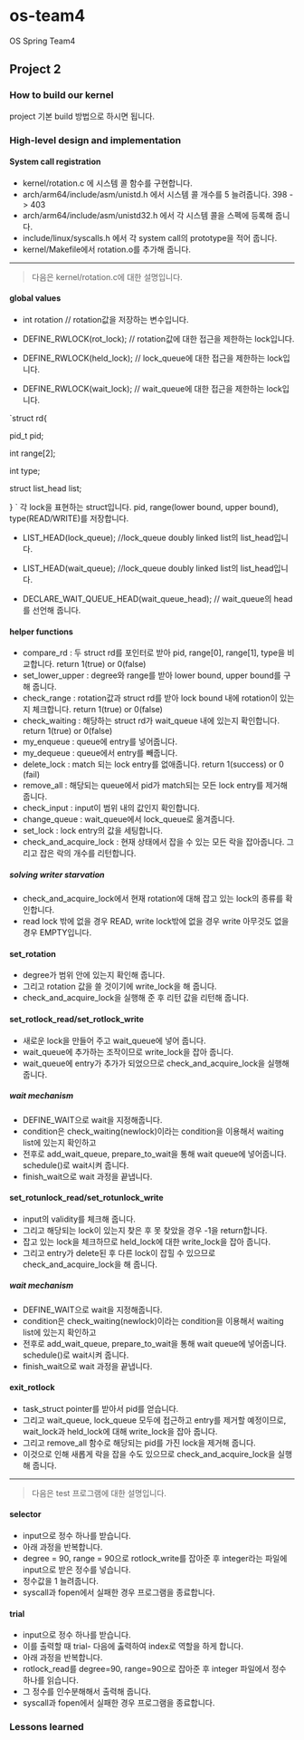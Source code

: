 # os-team4
OS Spring Team4
## Project 2

### How to build our kernel
project 기본 build 방법으로 하시면 됩니다.

### High-level design and implementation
#### System call registration
* kernel/rotation.c 에 시스템 콜 함수를 구현합니다.
* arch/arm64/include/asm/unistd.h 에서 시스템 콜 개수를 5 늘려줍니다. 398 -> 403
* arch/arm64/include/asm/unistd32.h 에서 각 시스템 콜을 스펙에 등록해 줍니다.
* include/linux/syscalls.h 에서 각 system call의 prototype을 적어 줍니다.
* kernel/Makefile에서 rotation.o를 추가해 줍니다.

---

> 다음은 kernel/rotation.c에 대한 설명입니다.

#### global values

* int rotation                   // rotation값을 저장하는 변수입니다.

* DEFINE_RWLOCK(rot_lock);       // rotation값에 대한 접근을 제한하는 lock입니다.
* DEFINE_RWLOCK(held_lock);      // lock_queue에 대한 접근을 제한하는 lock입니다.
* DEFINE_RWLOCK(wait_lock);      // wait_queue에 대한 접근을 제한하는 lock입니다.

`struct rd{

 pid_t pid;
 
 int range[2];
 
 int type;
 
 struct list_head list;
 
}
`
각 lock을 표현하는 struct입니다.
pid, range(lower bound, upper bound), type(READ/WRITE)를 저장합니다.

* LIST_HEAD(lock_queue); //lock_queue doubly linked list의 list_head입니다.
* LIST_HEAD(wait_queue); //lock_queue doubly linked list의 list_head입니다.

* DECLARE_WAIT_QUEUE_HEAD(wait_queue_head); // wait_queue의 head를 선언해 줍니다.

#### helper functions
* compare_rd : 두 struct rd를 포인터로 받아 pid, range[0], range[1], type을 비교합니다. return 1(true) or 0(false)
* set_lower_upper : degree와 range를 받아 lower bound, upper bound를 구해 줍니다.
* check_range : rotation값과 struct rd를 받아 lock bound 내에 rotation이 있는지 체크합니다. return 1(true) or 0(false) 
* check_waiting : 해당하는 struct rd가 wait_queue 내에 있는지 확인합니다. return 1(true) or 0(false)
* my_enqueue : queue에 entry를 넣어줍니다.
* my_dequeue : queue에서 entry를 빼줍니다.
* delete_lock : match 되는 lock entry를 없애줍니다. return 1(success) or 0 (fail)
* remove_all : 해당되는 queue에서 pid가 match되는 모든 lock entry를 제거해 줍니다.
* check_input : input이 범위 내의 값인지 확인합니다.
* change_queue : wait_queue에서 lock_queue로 옮겨줍니다.
* set_lock : lock entry의 값을 세팅합니다.
* check_and_acquire_lock : 현재 상태에서 잡을 수 있는 모든 락을 잡아줍니다. 그리고 잡은 락의 개수를 리턴합니다.

##### solving writer starvation
* check_and_acquire_lock에서 현재 rotation에 대해 잡고 있는 lock의 종류를 확인합니다.
* read lock 밖에 없을 경우 READ, write lock밖에 없을 경우 write 아무것도 없을 경우 EMPTY입니다.


#### set_rotation
* degree가 범위 안에 있는지 확인해 줍니다.
* 그리고 rotation 값을 쓸 것이기에 write_lock을 해 줍니다.
* check_and_acquire_lock을 실행해 준 후 리턴 값을 리턴해 줍니다.

#### set_rotlock_read/set_rotlock_write
* 새로운 lock을 만들어 주고 wait_queue에 넣어 줍니다.
* wait_queue에 추가하는 조작이므로 write_lock을 잡아 줍니다.
* wait_queue에 entry가 추가가 되었으므로 check_and_acquire_lock을 실행해 줍니다.

##### wait mechanism
* DEFINE_WAIT으로 wait을 지정해줍니다.
* condition은 check_waiting(newlock)이라는 condition을 이용해서 waiting list에 있는지 확인하고
* 전후로 add_wait_queue, prepare_to_wait을 통해 wait queue에 넣어줍니다. schedule()로 wait시켜 줍니다.
* finish_wait으로 wait 과정을 끝냅니다.

#### set_rotunlock_read/set_rotunlock_write
* input의 validity를 체크해 줍니다.
* 그리고 해당되는 lock이 있는지 찾은 후 못 찾았을 경우 -1을 return합니다.
* 잡고 있는 lock을 체크하므로 held_lock에 대한 write_lock을 잡아 줍니다.
* 그리고 entry가 delete된 후 다른 lock이 잡힐 수 있으므로 check_and_acquire_lock을 해 줍니다.

##### wait mechanism
* DEFINE_WAIT으로 wait을 지정해줍니다.
* condition은 check_waiting(newlock)이라는 condition을 이용해서 waiting list에 있는지 확인하고
* 전후로 add_wait_queue, prepare_to_wait을 통해 wait queue에 넣어줍니다. schedule()로 wait시켜 줍니다.
* finish_wait으로 wait 과정을 끝냅니다.

#### exit_rotlock
* task_struct pointer를 받아서 pid를 얻습니다.
* 그리고 wait_queue, lock_queue 모두에 접근하고 entry를 제거할 예정이므로, wait_lock과 held_lock에 대해 write_lock을 잡아 줍니다.
* 그리고 remove_all 함수로 해당되는 pid를 가진 lock을 제거해 줍니다.
* 이것으로 인해 새롭게 락을 잡을 수도 있으므로 check_and_acquire_lock을 실행해 줍니다.

---

> 다음은 test 프로그램에 대한 설명입니다.

#### selector
* input으로 정수 하나를 받습니다.
* 아래 과정을 반복합니다.
* degree = 90, range = 90으로 rotlock_write를 잡아준 후 integer라는 파일에 input으로 받은 정수를 넣습니다.
* 정수값을 1 늘려줍니다.
* syscall과 fopen에서 실패한 경우 프로그램을 종료합니다.

#### trial
* input으로 정수 하나를 받습니다.
* 이를 출력할 때 trial- 다음에 춣력하여 index로 역할을 하게 합니다.
* 아래 과정을 반복합니다.
* rotlock_read를 degree=90, range=90으로 잡아준 후 integer 파일에서 정수 하나를 읽습니다.
* 그 정수를 인수분해해서 출력해 줍니다.
* syscall과 fopen에서 실패한 경우 프로그램을 종료합니다.

### Lessons learned
